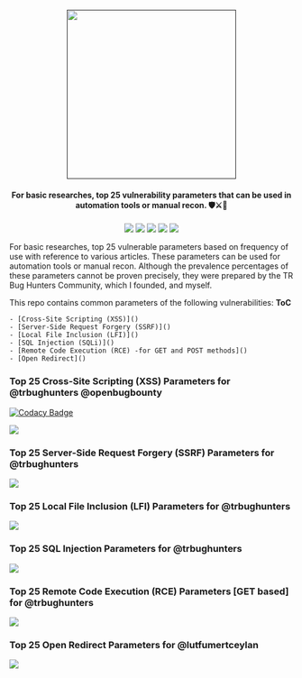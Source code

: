 <h1 align="center">
  <br>
  <a href=""><img src="" alt="" width="300px;"></a>
</h1>
<h4 align="center">For basic researches, top 25 vulnerability parameters that can be used in automation tools or manual recon. 🛡️⚔️🧙</h4>
<p align="center">
  <a href=""><img src="https://img.shields.io/github/v/release/lutfumertceylan/top25-parameter?style=flat"></a>
  <a href=""><img src="https://img.shields.io/badge/contributions-welcome-brightgreen.svg?style=flat"></a>
  <a href=""><img src="https://api.codacy.com/project/badge/Grade/X9SdcUnl4tb97EXiHXfN"></a>
  <a href="https://twitter.com/intent/follow?screen_name=lutfumertceylan"><img src="https://img.shields.io/twitter/follow/lutfumertceylan?style=flat&logo=twitter"></a>
  <a href="https://github.com/lutfumertceylan"><img src="https://img.shields.io/github/stars/lutfumertceylan?style=flat&logo=github"></a></a>
</p>

<p>
For basic researches, top 25 vulnerable parameters based on frequency of use with reference to various articles. These parameters can be used for automation tools or manual recon. Although the prevalence percentages of these parameters cannot be proven precisely, they were prepared by the TR Bug Hunters Community, which I founded, and myself.

This repo contains common parameters of the following vulnerabilities:
**ToC**
```
- [Cross-Site Scripting (XSS)]()
- [Server-Side Request Forgery (SSRF)]()
- [Local File Inclusion (LFI)]()
- [SQL Injection (SQLi)]()
- [Remote Code Execution (RCE) -for GET and POST methods]()
- [Open Redirect]()
```
</p>

### Top 25 **Cross-Site Scripting (XSS)** Parameters for @trbughunters @openbugbounty

[![Codacy Badge](https://api.codacy.com/project/badge/Grade/3b9a9074fe294a1eaafa0445d40c3326)](https://app.codacy.com/gh/lutfumertceylan/top25-parameter?utm_source=github.com&utm_medium=referral&utm_content=lutfumertceylan/top25-parameter&utm_campaign=Badge_Grade_Settings)

<img src="https://pbs.twimg.com/media/EbhJ6veWkAE-K_y?format=jpg&name=medium">

### Top 25 **Server-Side Request Forgery (SSRF)** Parameters for @trbughunters

<img src="https://pbs.twimg.com/media/EbzO_2BXgAA5rDb?format=jpg&name=medium">

### Top 25 **Local File Inclusion (LFI)** Parameters for @trbughunters

<img src="https://pbs.twimg.com/media/EcKmRkIXQAIuRNX?format=jpg&name=medium">

### Top 25 **SQL Injection** Parameters for @trbughunters

<img src="https://pbs.twimg.com/media/Eb9UUDPU4AAxJR1?format=jpg&name=medium">

### Top 25 **Remote Code Execution (RCE)** Parameters [GET based] for @trbughunters

<img src="https://pbs.twimg.com/media/Ec6apFcWoAAjGQO?format=png&name=medium">

### Top 25 **Open Redirect** Parameters for @lutfumertceylan

<img src="https://pbs.twimg.com/media/Eao7Nt7WkAEiiVD?format=jpg&name=medium">
